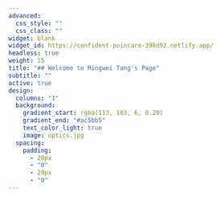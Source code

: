 ```yaml
---
advanced:
  css_style: ""
  css_class: ""
widget: blank
widget_id: https://confident-poincare-398d92.netlify.app/
headless: true
weight: 15
title: "## Welcome to Mingwei Tang's Page"
subtitle: ""
active: true
design:
  columns: "1"
  background:
    gradient_start: rgba(113, 103, 6, 0.29)
    gradient_end: "#ac5bb5"
    text_color_light: true
    image: optics.jpg
  spacing:
    padding:
      - 20px
      - "0"
      - 20px
      - "0"
---
```

